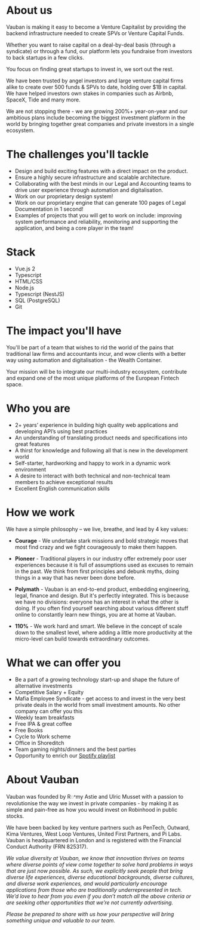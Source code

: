 ﻿

# About us

Vauban is making it easy to become a Venture Capitalist by providing the backend infrastructure needed to create SPVs or Venture Capital Funds.

Whether you want to raise capital on a deal-by-deal basis (through a syndicate) or through a fund, our platform lets you fundraise from investors to back startups in a few clicks.

You focus on finding great startups to invest in, we sort out the rest.

We have been trusted by angel investors and large venture capital firms alike to create over 500 funds & SPVs to date, holding over $1B in capital. We have helped investors own stakes in companies such as Airbnb, SpaceX, Tide and many more.

We are not stopping there - we are growing 200%+ year-on-year and our ambitious plans include becoming the biggest investment platform in the world by bringing together great companies and private investors in a single ecosystem.

# The challenges you'll tackle

- Design and build exciting features with a direct impact on the product.
- Ensure a highly secure infrastructure and scalable architecture.
- Collaborating with the best minds in our Legal and Accounting teams to drive user experience through automation and digitalisation.
- Work on our proprietary design system!
- Work on our proprietary engine that can generate 100 pages of Legal Documentation in 1 second!
- Examples of projects that you will get to work on include: improving system performance and reliability, monitoring and supporting the application, and being a core player in the team!

# Stack

- Vue.js 2
- Typescript
- HTML/CSS
- Node.js
- Typescript (NestJS)
- SQL (PostgreSQL)
- Git

# The impact you'll have

You'll be part of a team that wishes to rid the world of the pains that traditional law firms and accountants incur, and wow clients with a better way using automation and digitalisation - the Wealth Container.

Your mission will be to integrate our multi-industry ecosystem, contribute and expand one of the most unique platforms of the European Fintech space.

# Who you are

- 2+ years’ experience in building high quality web applications and developing API’s using best practices
- An understanding of translating product needs and specifications into great features
- A thirst for knowledge and following all that is new in the development world
- Self-starter, hardworking and happy to work in a dynamic work environment
- A desire to interact with both technical and non-technical team members to achieve exceptional results
- Excellent English communication skills

# How we work

We have a simple philosophy – we live, breathe, and lead by 4 key values:

- **Courage** - We undertake stark missions and bold strategic moves that most find crazy and we fight courageously to make them happen.

- **Pioneer** - Traditional players in our industry offer extremely poor user experiences because it is full of assumptions used as excuses to remain in the past. We think from first principles and debunk myths, doing things in a way that has never been done before.

- **Polymath** - Vauban is an end-to-end product, embedding engineering, legal, finance and design. But it's perfectly integrated. This is because we have no divisions: everyone has an interest in what the other is doing. If you often find yourself searching about various different stuff online to constantly learn new things, you are at home at Vauban.

- **110%** - We work hard and smart. We believe in the concept of scale down to the smallest level, where adding a little more productivity at the micro-level can build towards extraordinary outcomes.

# What we can offer you

- Be a part of a growing technology start-up and shape the future of alternative investments
- Competitive Salary + Equity
- Mafia Employee Syndicate - get access to and invest in the very best private deals in the world from small investment amounts. No other company can offer you this
- Weekly team breakfasts
- Free IPA & great coffee
- Free Books
- Cycle to Work scheme
- Office in Shoreditch
- Team gaming nights/dinners and the best parties
- Opportunity to enrich our [Spotify](https://open.spotify.com/playlist/4bLeVbPlMdMtfWNmEMSyDN?si=1f9a6a3695ee49e5)[ ](https://open.spotify.com/playlist/4bLeVbPlMdMtfWNmEMSyDN?si=1f9a6a3695ee49e5)[playlist](https://open.spotify.com/playlist/4bLeVbPlMdMtfWNmEMSyDN?si=1f9a6a3695ee49e5)

# About Vauban

Vauban was founded by Rꢀmy Astie and Ulric Musset with a passion to revolutionise the way we invest in private companies - by making it as simple and pain-free as how you would invest on Robinhood in public stocks.

We have been backed by key venture partners such as PenTech, Outward, Kima Ventures, West Loop Ventures, United First Partners, and Pi Labs. Vauban is headquartered in London and is registered with the Financial Conduct Authority (FRN 825317).


*We value diversity at Vauban, we know that innovation thrives on teams where diverse points of view come together to solve hard problems in ways that are just now possible. As such, we explicitly seek people that bring diverse life experiences, diverse educational backgrounds, diverse cultures, and diverse work experiences, and would particularly encourage applications from those who are traditionally underrepresented in tech. We’d love to hear from you even if you don’t match all the above criteria or are seeking other opportunities that we’re not currently advertising.*

*Please be prepared to share with us how your perspective will bring something unique and valuable to our team.*
